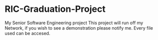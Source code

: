 # RIC-Graduation-Project
My Senior Software Engineering project
This project will run off my Network, if you wish to see a demonstration please notify me. Every file used can be accesed.
